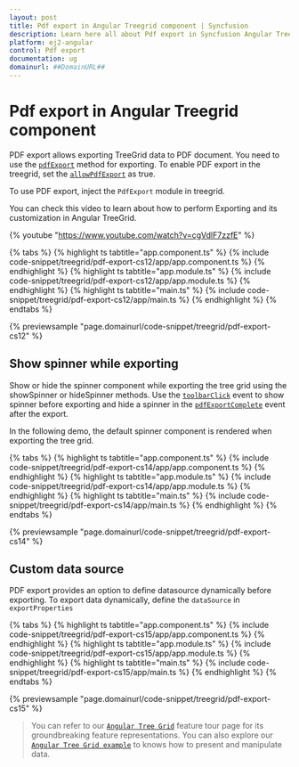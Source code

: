 ```yaml
---
layout: post
title: Pdf export in Angular Treegrid component | Syncfusion
description: Learn here all about Pdf export in Syncfusion Angular Treegrid component of Syncfusion Essential JS 2 and more.
platform: ej2-angular
control: Pdf export 
documentation: ug
domainurl: ##DomainURL##
---
```


# Pdf export in Angular Treegrid component

PDF export allows exporting TreeGrid data to PDF document. You need to use the [`pdfExport`](https://ej2.syncfusion.com/angular/documentation/api/treegrid/#pdfexport) method for exporting. To enable PDF export in the treegrid, set the [`allowPdfExport`](https://ej2.syncfusion.com/angular/documentation/api/treegrid/#allowpdfexport) as true.

To use PDF export, inject the `PdfExport` module in treegrid.

You can check this video to learn about how to perform Exporting and its customization in Angular TreeGrid.

{% youtube "https://www.youtube.com/watch?v=cgVdlF7zzfE" %}

{% tabs %}
{% highlight ts tabtitle="app.component.ts" %}
{% include code-snippet/treegrid/pdf-export-cs12/app/app.component.ts %}
{% endhighlight %}
{% highlight ts tabtitle="app.module.ts" %}
{% include code-snippet/treegrid/pdf-export-cs12/app/app.module.ts %}
{% endhighlight %}
{% highlight ts tabtitle="main.ts" %}
{% include code-snippet/treegrid/pdf-export-cs12/app/main.ts %}
{% endhighlight %}
{% endtabs %}
  
{% previewsample "page.domainurl/code-snippet/treegrid/pdf-export-cs12" %}

<!-- Multiple exporting

PDF export provides an option for exporting multiple treegrids to same file. In this exported document, each treegrid will be exported to new page of document in same file.

{% tabs %}
{% highlight ts tabtitle="app.component.ts" %}
{% include code-snippet/treegrid/pdf-export-cs13/app/app.component.ts %}
{% endhighlight %}
{% highlight ts tabtitle="app.module.ts" %}
{% include code-snippet/treegrid/pdf-export-cs13/app/app.module.ts %}
{% endhighlight %}
{% highlight ts tabtitle="main.ts" %}
{% include code-snippet/treegrid/pdf-export-cs13/app/main.ts %}
{% endhighlight %}
{% endtabs %}
  
{% previewsample "page.domainurl/code-snippet/treegrid/pdf-export-cs13" %} -->

## Show spinner while exporting

Show or hide the spinner component while exporting the tree grid using the showSpinner or hideSpinner methods. Use the [`toolbarClick`](https://ej2.syncfusion.com/angular/documentation/api/treegrid/#toolbarclick) event to show spinner before exporting and hide a spinner in the [`pdfExportComplete`](https://ej2.syncfusion.com/angular/documentation/api/treegrid/#pdfexportcomplete) event after the export.

In the following demo, the default spinner component is rendered when exporting the tree grid.

{% tabs %}
{% highlight ts tabtitle="app.component.ts" %}
{% include code-snippet/treegrid/pdf-export-cs14/app/app.component.ts %}
{% endhighlight %}
{% highlight ts tabtitle="app.module.ts" %}
{% include code-snippet/treegrid/pdf-export-cs14/app/app.module.ts %}
{% endhighlight %}
{% highlight ts tabtitle="main.ts" %}
{% include code-snippet/treegrid/pdf-export-cs14/app/main.ts %}
{% endhighlight %}
{% endtabs %}
  
{% previewsample "page.domainurl/code-snippet/treegrid/pdf-export-cs14" %}

## Custom data source

PDF export provides an option to define datasource dynamically before exporting. To export data dynamically, define the `dataSource` in `exportProperties`

{% tabs %}
{% highlight ts tabtitle="app.component.ts" %}
{% include code-snippet/treegrid/pdf-export-cs15/app/app.component.ts %}
{% endhighlight %}
{% highlight ts tabtitle="app.module.ts" %}
{% include code-snippet/treegrid/pdf-export-cs15/app/app.module.ts %}
{% endhighlight %}
{% highlight ts tabtitle="main.ts" %}
{% include code-snippet/treegrid/pdf-export-cs15/app/main.ts %}
{% endhighlight %}
{% endtabs %}
  
{% previewsample "page.domainurl/code-snippet/treegrid/pdf-export-cs15" %}

> You can refer to our [`Angular Tree Grid`](https://www.syncfusion.com/angular-ui-components/angular-tree-grid) feature tour page for its groundbreaking feature representations. You can also explore our [`Angular Tree Grid example`](https://ej2.syncfusion.com/angular/demos/#/material/treegrid/treegrid-overview) to knows how to present and manipulate data.
